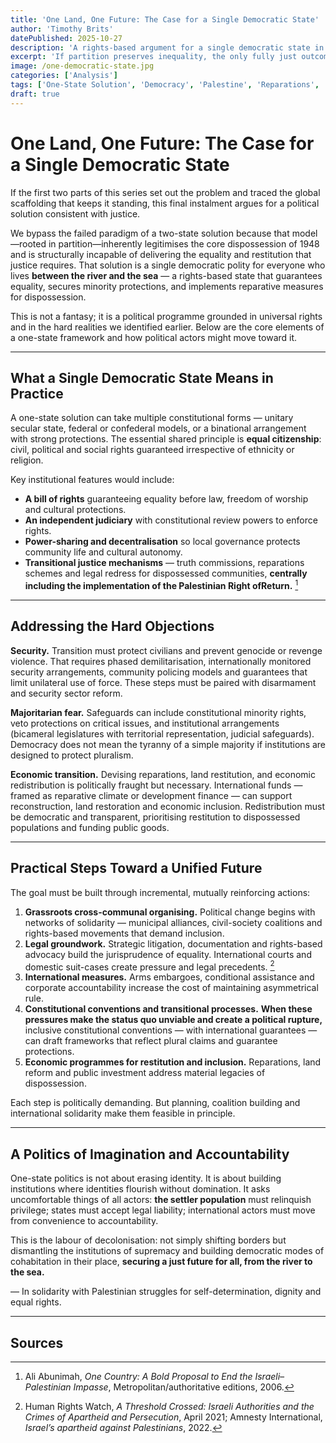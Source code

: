 ```yaml
---
title: 'One Land, One Future: The Case for a Single Democratic State'
author: 'Timothy Brits'
datePublished: 2025-10-27
description: 'A rights-based argument for a single democratic state in historic Palestine. The piece sets out constitutional protections, transitional justice and practical steps toward equal citizenship for all people between the river and the sea.'
excerpt: 'If partition preserves inequality, the only fully just outcome is a political framework built on equal rights. This essay outlines the moral and practical case for a democratic single state and the transitional measures needed to make it viable.'
image: /one-democratic-state.jpg
categories: ['Analysis']
tags: ['One-State Solution', 'Democracy', 'Palestine', 'Reparations', 'Decolonisation']
draft: true
---
```


# One Land, One Future: The Case for a Single Democratic State

If the first two parts of this series set out the problem and traced the global scaffolding that keeps it standing, this final instalment argues for a political solution consistent with justice.

We bypass the failed paradigm of a two-state solution because that model—rooted in partition—inherently legitimises the core dispossession of 1948 and is structurally incapable of delivering the equality and restitution that justice requires. That solution is a single democratic polity for everyone who lives **between the river and the sea** — a rights-based state that guarantees equality, secures minority protections, and implements reparative measures for dispossession.

This is not a fantasy; it is a political programme grounded in universal rights and in the hard realities we identified earlier. Below are the core elements of a one-state framework and how political actors might move toward it.

---

## What a Single Democratic State Means in Practice

A one-state solution can take multiple constitutional forms — unitary secular state, federal or confederal models, or a binational arrangement with strong protections. The essential shared principle is **equal citizenship**: civil, political and social rights guaranteed irrespective of ethnicity or religion.

Key institutional features would include:

- **A bill of rights** guaranteeing equality before law, freedom of worship and cultural protections.
- **An independent judiciary** with constitutional review powers to enforce rights.
- **Power-sharing and decentralisation** so local governance protects community life and cultural autonomy.
- **Transitional justice mechanisms** — truth commissions, reparations schemes and legal redress for dispossessed communities, **centrally including the implementation of the Palestinian Right ofReturn.** [^1]

---

## Addressing the Hard Objections

**Security.** Transition must protect civilians and prevent genocide or revenge violence. That requires phased demilitarisation, internationally monitored security arrangements, community policing models and guarantees that limit unilateral use of force. These steps must be paired with disarmament and security sector reform.

**Majoritarian fear.** Safeguards can include constitutional minority rights, veto protections on critical issues, and institutional arrangements (bicameral legislatures with territorial representation, judicial safeguards). Democracy does not mean the tyranny of a simple majority if institutions are designed to protect pluralism.

**Economic transition.** Devising reparations, land restitution, and economic redistribution is politically fraught but necessary. International funds — framed as reparative climate or development finance — can support reconstruction, land restoration and economic inclusion. Redistribution must be democratic and transparent, prioritising restitution to dispossessed populations and funding public goods.

---

## Practical Steps Toward a Unified Future

The goal must be built through incremental, mutually reinforcing actions:

1. **Grassroots cross-communal organising.** Political change begins with networks of solidarity — municipal alliances, civil-society coalitions and rights-based movements that demand inclusion.
2. **Legal groundwork.** Strategic litigation, documentation and rights-based advocacy build the jurisprudence of equality. International courts and domestic suit-cases create pressure and legal precedents. [^2]
3. **International measures.** Arms embargoes, conditional assistance and corporate accountability increase the cost of maintaining asymmetrical rule.
4. **Constitutional conventions and transitional processes.** **When these pressures make the status quo unviable and create a political rupture,** inclusive constitutional conventions — with international guarantees — can draft frameworks that reflect plural claims and guarantee protections.
5. **Economic programmes for restitution and inclusion.** Reparations, land reform and public investment address material legacies of dispossession.

Each step is politically demanding. But planning, coalition building and international solidarity make them feasible in principle.

---

## A Politics of Imagination and Accountability

One-state politics is not about erasing identity. It is about building institutions where identities flourish without domination. It asks uncomfortable things of all actors: **the settler population** must relinquish privilege; states must accept legal liability; international actors must move from convenience to accountability.

This is the labour of decolonisation: not simply shifting borders but dismantling the institutions of supremacy and building democratic modes of cohabitation in their place, **securing a just future for all, from the river to the sea.**

— In solidarity with Palestinian struggles for self-determination, dignity and equal rights.

---

## Sources

[^1]: Ali Abunimah, _One Country: A Bold Proposal to End the Israeli–Palestinian Impasse_, Metropolitan/authoritative editions, 2006.

[^2]: Human Rights Watch, _A Threshold Crossed: Israeli Authorities and the Crimes of Apartheid and Persecution_, April 2021; Amnesty International, _Israel’s apartheid against Palestinians_, 2022.
